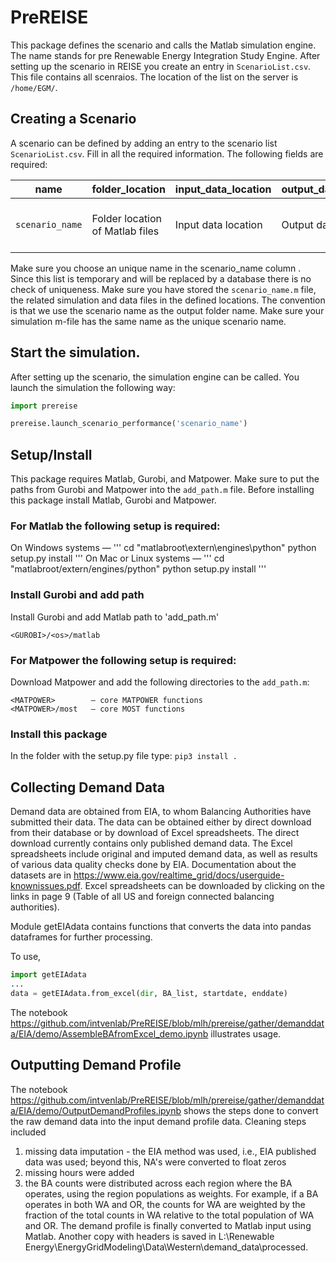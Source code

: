 # PreREISE
This package defines the scenario and calls the Matlab simulation engine.
The name stands for pre Renewable Energy Integration Study Engine.
After setting up the scenario in REISE you create an entry in `ScenarioList.csv`.
This file contains all scenraios. The location of the list on the server is `/home/EGM/`.
## Creating a Scenario
A scenario can be defined by adding an entry to the scenario list `ScenarioList.csv`.
Fill in all the required information. The following fields are required:

name | folder_location | input_data_location | output_data_location | start_index | end_index | extract | description
------------ | ------------- | ------------ | ------------- | ------------ | ------------- | ------------ | -------------
`scenario_name` | Folder location of Matlab files | Input data location | Output data location | Start index | End index | True/False to convert data into csv | Description

Make sure you choose an unique name in the scenario_name column . Since this list is temporary
and will be replaced by a database there is no check of uniqueness.
Make sure you have stored the `scenario_name.m` file, the related simulation and
data files in the defined locations.
The convention is that we use the scenario name as the output folder name.
Make sure your simulation m-file has the same name as the unique scenario name.

## Start the simulation.
After setting up the scenario, the simulation engine can be called.
You launch the simulation the following way:
```python
import prereise

prereise.launch_scenario_performance('scenario_name')
```
## Setup/Install
This package requires Matlab, Gurobi, and Matpower. Make sure to put the paths
from Gurobi and Matpower into the `add_path.m` file.
Before installing this package install Matlab, Gurobi and Matpower.
### For Matlab the following setup is required:
On Windows systems —
'''
cd "matlabroot\extern\engines\python"
python setup.py install
'''
On Mac or Linux systems —
'''
cd "matlabroot/extern/engines/python"
python setup.py install
'''
### Install Gurobi and add path
Install Gurobi and add Matlab path to 'add_path.m'
```
<GUROBI>/<os>/matlab
```
### For Matpower the following setup is required:
Download Matpower and add the following directories to the `add_path.m`:
```
<MATPOWER>        — core MATPOWER functions
<MATPOWER>/most   — core MOST functions
```
### Install this package
In the folder with the setup.py file type:
`pip3 install .`

## Collecting Demand Data
Demand data are obtained from EIA, to whom Balancing Authorities have submitted their data.
The data can be obtained either by direct download from their database or
by download of Excel spreadsheets. The direct download currently contains only published 
demand data. The Excel spreadsheets include original and imputed demand data, as well as
results of various data quality checks done by EIA. Documentation about the datasets are in https://www.eia.gov/realtime_grid/docs/userguide-knownissues.pdf.
Excel spreadsheets can be downloaded by clicking on the links in page 9 (Table of all US and
foreign connected balancing authorities).

Module getEIAdata contains functions that converts the data into pandas dataframes for
further processing.

To use, 
```python
import getEIAdata
...
data = getEIAdata.from_excel(dir, BA_list, startdate, enddate)

```

The notebook https://github.com/intvenlab/PreREISE/blob/mlh/prereise/gather/demanddata/EIA/demo/AssembleBAfromExcel_demo.ipynb 
illustrates usage.

## Outputting Demand Profile
The notebook https://github.com/intvenlab/PreREISE/blob/mlh/prereise/gather/demanddata/EIA/demo/OutputDemandProfiles.ipynb 
shows the steps done to convert the raw demand data into the input demand profile data. Cleaning steps included
1) missing data imputation - the EIA method was used, i.e., EIA published data was used; beyond this, NA's were converted to float zeros
2) missing hours were added 
3) the BA counts were distributed across each region where the BA operates, using the region populations as weights. For example, if a BA operates in both WA and OR, the counts for WA are weighted by the fraction of the total counts in WA relative to the total population of WA and OR.
The demand profile is finally converted to Matlab input using Matlab. Another copy with headers is saved in L:\Renewable Energy\EnergyGridModeling\Data\Western\demand_data\processed.
